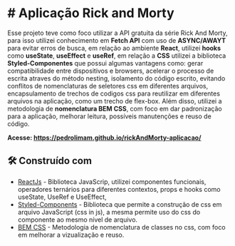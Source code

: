 
# # Aplicação Rick and Morty

Esse projeto teve como foco utilizar a API gratuita da série Rick And Morty, para isso utilizei conhecimento em <strong>Fetch API</strong> com uso de <strong>ASYNC/AWAYT</strong> para evitar erros de busca, em relação ao ambiente <strong>React</strong>, utilizei <strong>hooks</strong> como <strong>useState</strong>, <strong>useEffect</strong> e <strong>useRef</strong>, em relação a <strong>CSS</strong> utilizei a biblioteca <strong>Styled-Componentes</strong> que possui algumas vantagens como: gerar compatibilidade entre dispositivos e browsers, acelerar o processo de escrita atraves do método nesting, isolamento do código escrito, evitando conflitos de nomenclaturas de seletores css em diferentes arquivos, encapsulamento de trechos de codigos css para reutilizar em diferentes arquivos na aplicação, como um trecho de flex-box. Além disso, utilizei a metodologia de <strong>nomenclatura BEM CSS</strong>, com foco em dar padronização para a aplicação, melhorar leitura, possíveis manutenções e reuso de código.

<strong>Acesse: https://pedrolimam.github.io/rickAndMorty-aplicacao/ </strong>

## 🛠️ Construído com

* [ReactJs](https://pt-br.reactjs.org/) - Biblioteca JavaScrip, utilizei componentes funcionais, operadores ternários para diferentes contextos, props e hooks como useState, UseRef e UseEffect, 
* [Styled-Components](https://styled-components.com/docs) - Biblioteca que permite a construção de css em arquivo JavaScript (css in js), a mesma permite uso do css do componente ao mesmo nível de arquivo.
* [BEM CSS](https://en.bem.info/methodology/) - Metodologia de nomenclatura de classes no css, com foco em melhorar a vizualização e reuso.
